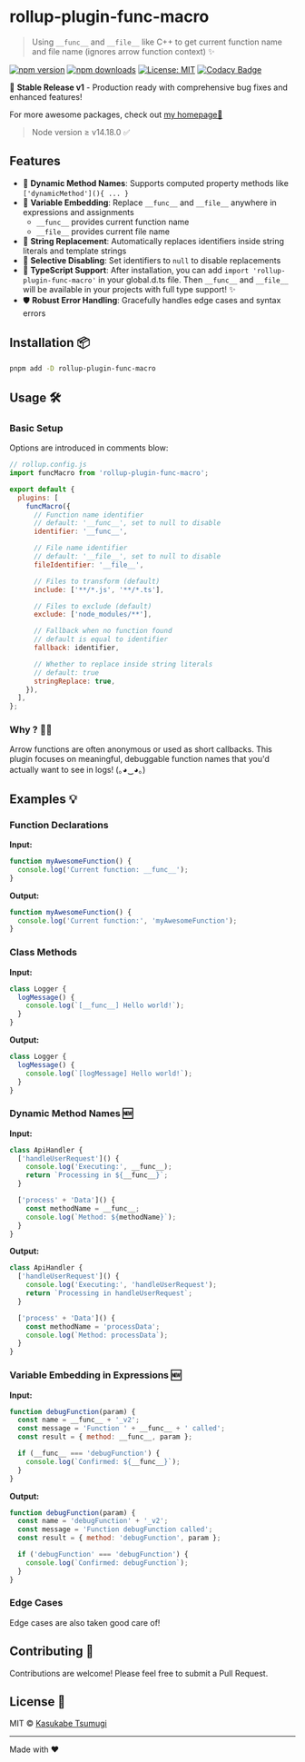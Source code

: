 # rollup-plugin-func-macro

> Using `__func__` and `__file__` like C++ to get current function name and file name (ignores arrow function context) ✨

[![npm version](https://img.shields.io/npm/v/rollup-plugin-func-macro.svg)](https://www.npmjs.com/package/rollup-plugin-func-macro) [![npm downloads](http://img.shields.io/npm/dm/rollup-plugin-func-macro.svg)](https://npmcharts.com/compare/rollup-plugin-func-macro,token-types?start=1200&interval=30)
[![License: MIT](https://img.shields.io/badge/License-MIT-yellow.svg)](https://opensource.org/licenses/MIT) [![Codacy Badge](https://api.codacy.com/project/badge/Grade/59dd6795e61949fb97066ca52e6097ef)](https://www.codacy.com/app/Borewit/rollup-plugin-func-macro?utm_source=github.com&utm_medium=referral&utm_content=Borewit/rollup-plugin-func-macro&utm_campaign=Badge_Grade)

🎉 **Stable Release v1** - Production ready with comprehensive bug fixes and enhanced features!

For more awesome packages, check out [my homepage💛](https://baendlorel.github.io/?repoType=npm)

> Node version ≥ v14.18.0 ✅

## Features

- 🎯 **Dynamic Method Names**: Supports computed property methods like `['dynamicMethod'](){ ... }`
- 🔀 **Variable Embedding**: Replace `__func__` and `__file__` anywhere in expressions and assignments
  - `__func__` provides current function name
  - `__file__` provides current file name
- 📝 **String Replacement**: Automatically replaces identifiers inside string literals and template strings
- 🔧 **Selective Disabling**: Set identifiers to `null` to disable replacements
- 🎯 **TypeScript Support**: After installation, you can add `import 'rollup-plugin-func-macro'` in your global.d.ts file. Then `__func__` and `__file__` will be available in your projects with full type support! ✨
- 🛡️ **Robust Error Handling**: Gracefully handles edge cases and syntax errors

## Installation 📦

```bash
pnpm add -D rollup-plugin-func-macro
```

## Usage 🛠️

### Basic Setup

Options are introduced in comments blow:

```js
// rollup.config.js
import funcMacro from 'rollup-plugin-func-macro';

export default {
  plugins: [
    funcMacro({
      // Function name identifier
      // default: '__func__', set to null to disable
      identifier: '__func__',

      // File name identifier
      // default: '__file__', set to null to disable
      fileIdentifier: '__file__',

      // Files to transform (default)
      include: ['**/*.js', '**/*.ts'],

      // Files to exclude (default)
      exclude: ['node_modules/**'],

      // Fallback when no function found
      // default is equal to identifier
      fallback: identifier,

      // Whether to replace inside string literals
      // default: true
      stringReplace: true,
    }),
  ],
};
```

### Why ? 🤷‍♀️

Arrow functions are often anonymous or used as short callbacks. This plugin focuses on meaningful, debuggable function names that you'd actually want to see in logs! (｡◕‿◕｡)

## Examples 💡

### Function Declarations

**Input:**

```js
function myAwesomeFunction() {
  console.log('Current function: __func__');
}
```

**Output:**

```js
function myAwesomeFunction() {
  console.log('Current function:', 'myAwesomeFunction');
}
```

### Class Methods

**Input:**

```js
class Logger {
  logMessage() {
    console.log(`[__func__] Hello world!`);
  }
}
```

**Output:**

```js
class Logger {
  logMessage() {
    console.log(`[logMessage] Hello world!`);
  }
}
```

### Dynamic Method Names 🆕

**Input:**

```js
class ApiHandler {
  ['handleUserRequest']() {
    console.log('Executing:', __func__);
    return `Processing in ${__func__}`;
  }

  ['process' + 'Data']() {
    const methodName = __func__;
    console.log(`Method: ${methodName}`);
  }
}
```

**Output:**

```js
class ApiHandler {
  ['handleUserRequest']() {
    console.log('Executing:', 'handleUserRequest');
    return `Processing in handleUserRequest`;
  }

  ['process' + 'Data']() {
    const methodName = 'processData';
    console.log(`Method: processData`);
  }
}
```

### Variable Embedding in Expressions 🆕

**Input:**

```js
function debugFunction(param) {
  const name = __func__ + '_v2';
  const message = 'Function ' + __func__ + ' called';
  const result = { method: __func__, param };

  if (__func__ === 'debugFunction') {
    console.log(`Confirmed: ${__func__}`);
  }
}
```

**Output:**

```js
function debugFunction(param) {
  const name = 'debugFunction' + '_v2';
  const message = 'Function debugFunction called';
  const result = { method: 'debugFunction', param };

  if ('debugFunction' === 'debugFunction') {
    console.log(`Confirmed: debugFunction`);
  }
}
```

### Edge Cases

Edge cases are also taken good care of!

## Contributing 🤝

Contributions are welcome! Please feel free to submit a Pull Request.

## License 📄

MIT © [Kasukabe Tsumugi](mailto:futami16237@gmail.com)

---

Made with ❤️
